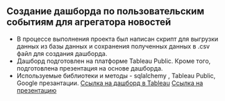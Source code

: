 ## Создание дашборда по пользовательским событиям для агрегатора новостей
- В процессе выполнения проекта был написан скрипт для выгрузки данных из базы данных и сохранения полученных данных в .csv файл для создания дашборда.
- Дашборд подготовлен на платформе Tableau Public. Кроме того, подготовлена презентация на основе дашборда.
- Используемые библиотеки и методы - sqlalchemy , Tableau Public, Google презантации.
[Ссылка на дашборд в Tableau](https://public.tableau.com/app/profile/yanina.shmatko/viz/Dashbord_Yandex_2_0/Dashboard1)
[Ссылка на презентацию](https://disk.yandex.ru/client/disk/19.02.2023)
